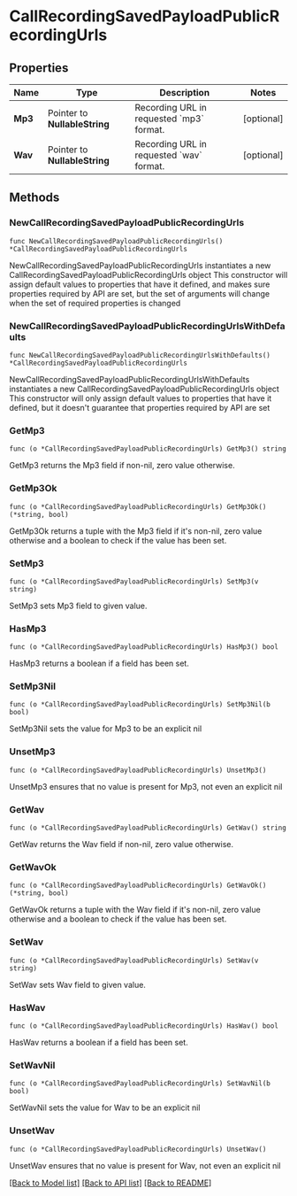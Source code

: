 # CallRecordingSavedPayloadPublicRecordingUrls

## Properties

Name | Type | Description | Notes
------------ | ------------- | ------------- | -------------
**Mp3** | Pointer to **NullableString** | Recording URL in requested &#x60;mp3&#x60; format. | [optional] 
**Wav** | Pointer to **NullableString** | Recording URL in requested &#x60;wav&#x60; format. | [optional] 

## Methods

### NewCallRecordingSavedPayloadPublicRecordingUrls

`func NewCallRecordingSavedPayloadPublicRecordingUrls() *CallRecordingSavedPayloadPublicRecordingUrls`

NewCallRecordingSavedPayloadPublicRecordingUrls instantiates a new CallRecordingSavedPayloadPublicRecordingUrls object
This constructor will assign default values to properties that have it defined,
and makes sure properties required by API are set, but the set of arguments
will change when the set of required properties is changed

### NewCallRecordingSavedPayloadPublicRecordingUrlsWithDefaults

`func NewCallRecordingSavedPayloadPublicRecordingUrlsWithDefaults() *CallRecordingSavedPayloadPublicRecordingUrls`

NewCallRecordingSavedPayloadPublicRecordingUrlsWithDefaults instantiates a new CallRecordingSavedPayloadPublicRecordingUrls object
This constructor will only assign default values to properties that have it defined,
but it doesn't guarantee that properties required by API are set

### GetMp3

`func (o *CallRecordingSavedPayloadPublicRecordingUrls) GetMp3() string`

GetMp3 returns the Mp3 field if non-nil, zero value otherwise.

### GetMp3Ok

`func (o *CallRecordingSavedPayloadPublicRecordingUrls) GetMp3Ok() (*string, bool)`

GetMp3Ok returns a tuple with the Mp3 field if it's non-nil, zero value otherwise
and a boolean to check if the value has been set.

### SetMp3

`func (o *CallRecordingSavedPayloadPublicRecordingUrls) SetMp3(v string)`

SetMp3 sets Mp3 field to given value.

### HasMp3

`func (o *CallRecordingSavedPayloadPublicRecordingUrls) HasMp3() bool`

HasMp3 returns a boolean if a field has been set.

### SetMp3Nil

`func (o *CallRecordingSavedPayloadPublicRecordingUrls) SetMp3Nil(b bool)`

 SetMp3Nil sets the value for Mp3 to be an explicit nil

### UnsetMp3
`func (o *CallRecordingSavedPayloadPublicRecordingUrls) UnsetMp3()`

UnsetMp3 ensures that no value is present for Mp3, not even an explicit nil
### GetWav

`func (o *CallRecordingSavedPayloadPublicRecordingUrls) GetWav() string`

GetWav returns the Wav field if non-nil, zero value otherwise.

### GetWavOk

`func (o *CallRecordingSavedPayloadPublicRecordingUrls) GetWavOk() (*string, bool)`

GetWavOk returns a tuple with the Wav field if it's non-nil, zero value otherwise
and a boolean to check if the value has been set.

### SetWav

`func (o *CallRecordingSavedPayloadPublicRecordingUrls) SetWav(v string)`

SetWav sets Wav field to given value.

### HasWav

`func (o *CallRecordingSavedPayloadPublicRecordingUrls) HasWav() bool`

HasWav returns a boolean if a field has been set.

### SetWavNil

`func (o *CallRecordingSavedPayloadPublicRecordingUrls) SetWavNil(b bool)`

 SetWavNil sets the value for Wav to be an explicit nil

### UnsetWav
`func (o *CallRecordingSavedPayloadPublicRecordingUrls) UnsetWav()`

UnsetWav ensures that no value is present for Wav, not even an explicit nil

[[Back to Model list]](../README.md#documentation-for-models) [[Back to API list]](../README.md#documentation-for-api-endpoints) [[Back to README]](../README.md)


